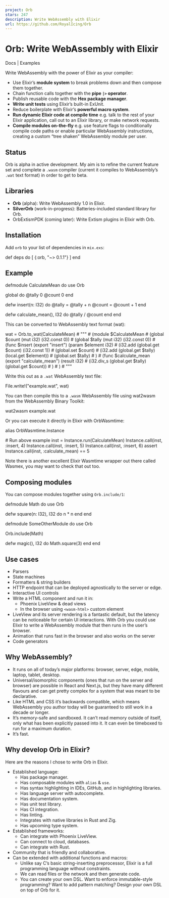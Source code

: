 ```yaml
---
project: Orb
stars: 247
description: Write WebAssembly with Elixir
url: https://github.com/RoyalIcing/Orb
---
```


Orb: Write WebAssembly with Elixir
==================================

Docs | Examples

Write WebAssembly with the power of Elixir as your compiler:

-   Use Elixir’s **module system** to break problems down and then compose them together.
-   Chain function calls together with the **pipe `|>` operator**.
-   Publish reusable code with the **Hex package manager**.
-   **Write unit tests** using Elixir’s built-in ExUnit.
-   Reduce boilerplate with Elixir’s **powerful macro system**.
-   **Run dynamic Elixir code at compile time** e.g. talk to the rest of your Elixir application, call out to an Elixir library, or make network requests.
-   **Compile modules on-the-fly** e.g. use feature flags to conditionally compile code paths or enable particular WebAssembly instructions, creating a custom “tree shaken” WebAssembly module per user.

Status
------

Orb is alpha in active development. My aim is to refine the current feature set and complete a `.wasm` compiler (current it compiles to WebAssembly’s `.wat` text format) in order to get to beta.

Libraries
---------

-   **Orb** (alpha): Write WebAssembly 1.0 in Elixir.
-   **SilverOrb** (work-in-progress): Batteries-included standard library for Orb.
-   OrbExtismPDK (coming later): Write Extism plugins in Elixir with Orb.

Installation
------------

Add `orb` to your list of dependencies in `mix.exs`:

def deps do
  \[
    {:orb, "~> 0.1.1"}
  \]
end

Example
-------

defmodule CalculateMean do
  use Orb

  global do
    @tally 0
    @count 0
  end

  defw insert(n: I32) do
    @tally \= @tally + n
    @count \= @count + 1
  end

  defw calculate\_mean(), I32 do
    @tally / @count
  end
end

This can be converted to WebAssembly text format (wat):

wat \= Orb.to\_wat(CalculateMean)
\# """
\# (module $CalculateMean
\#   (global $count (mut i32) (i32.const 0))
\#   (global $tally (mut i32) (i32.const 0))
\#   (func $insert (export "insert") (param $element i32)
\#     (i32.add (global.get $count) (i32.const 1))
\#     (global.set $count)
\#     (i32.add (global.get $tally) (local.get $element))
\#     (global.set $tally)
\#   )
\#   (func $calculate\_mean (export "calculate\_mean") (result i32)
\#     (i32.div\_s (global.get $tally) (global.get $count))
\#   )
\# )
\# """

Write this out as a `.wat` WebAssembly text file:

File.write!("example.wat", wat)

You can then compile this to a `.wasm` WebAssembly file using wat2wasm from the WebAssembly Binary Toolkit:

wat2wasm example.wat

Or you can execute it directly in Elixir with OrbWasmtime:

alias OrbWasmtime.Instance

\# Run above example
inst \= Instance.run(CalculateMean)
Instance.call(inst, :insert, 4)
Instance.call(inst, :insert, 5)
Instance.call(inst, :insert, 6)
assert Instance.call(inst, :calculate\_mean) \== 5

Note there is another excellent Elixir Wasmtime wrapper out there called Wasmex, you may want to check that out too.

Composing modules
-----------------

You can compose modules together using `Orb.include/1`:

defmodule Math do
  use Orb

  defw square(n: I32), I32 do
    n \* n
  end
end

defmodule SomeOtherModule do
  use Orb

  Orb.include(Math)

  defw magic(), I32 do
    Math.square(3)
  end
end

Use cases
---------

-   Parsers
-   State machines
-   Formatters & string builders
-   HTTP endpoint that can be deployed agnostically to the server or edge.
-   Interactive UI controls
-   Write a HTML component and run it in:
    -   Phoenix LiveView & dead views
    -   In the browser using `<wasm-html>` custom element
-   LiveView and its server rendering is a fantastic default, but the latency can be noticeable for certain UI interactions. With Orb you could use Elixir to write a WebAssembly module that then runs in the user’s browser.
-   Animation that runs fast in the browser and also works on the server
-   Code generators

Why WebAssembly?
----------------

-   It runs on all of today’s major platforms: browser, server, edge, mobile, laptop, tablet, desktop.
-   Universal/isomorphic components (ones that run on the server and browser) are possible in React and Next.js, but they have many different flavours and can get pretty complex for a system that was meant to be declarative.
-   Like HTML and CSS it’s backwards compatible, which means WebAssembly you author today will be guaranteed to still work in a decade or longer.
-   It’s memory-safe and sandboxed. It can’t read memory outside of itself, only what has been explicitly passed into it. It can even be timeboxed to run for a maximum duration.
-   It’s fast.

Why develop Orb in Elixir?
--------------------------

Here are the reasons I chose to write Orb in Elixir.

-   Established language:
    -   Has package manager.
    -   Has composable modules with `alias` & `use`.
    -   Has syntax highlighting in IDEs, GitHub, and in highlighting libraries.
    -   Has language server with autocomplete.
    -   Has documentation system.
    -   Has unit test library.
    -   Has CI integration.
    -   Has linting.
    -   Integrates with native libraries in Rust and Zig.
    -   Has upcoming type system.
-   Established frameworks:
    -   Can integrate with Phoenix LiveView.
    -   Can connect to cloud, databases.
    -   Can integrate with Rust.
-   Community that is friendly and collaborative.
-   Can be extended with additional functions and macros:
    -   Unlike say C’s basic string-inserting preprocessor, Elixir is a full programming language without constraints.
    -   We can read files or the network and then generate code.
    -   You can create your own DSL. Want to enforce immutable-style programming? Want to add pattern matching? Design your own DSL on top of Orb for it.
